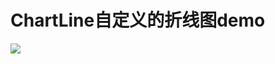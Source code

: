 # ChartLine自定义的折线图demo
![](http://img.blog.csdn.net/20170808151735972?watermark/2/text/aHR0cDovL2Jsb2cuY3Nkbi5uZXQva2VtZW5nNzc1OA==/font/5a6L5L2T/fontsize/400/fill/I0JBQkFCMA==/dissolve/70/gravity/Center)
